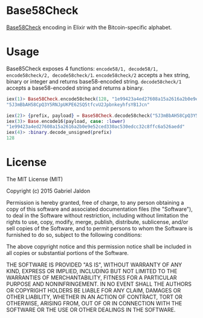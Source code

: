 Base58Check
===========
[Base58Check](https://en.bitcoin.it/wiki/Base58Check_encoding) encoding in Elixir with the Bitcoin-specific alphabet. 


Usage
=====
Base85Check exposes 4 functions: `encode58/1, decode58/1, encode58check/2, decode58check/1`. `encode58check/2` accepts
a hex string, binary or integer and returns base58-encoded string. `decode58check/1` accepts a base58-encoded string
and returns a binary. 

```elixir
iex(1)> Base58Check.encode58check(128, "1e99423a4ed27608a15a2616a2b0e9e52ced330ac530edcc32c8ffc6a526aedd")
"5J3mBbAH58CpQ3Y5RNJpUKPE62SQ5tfcvU2JpbnkeyhfsYB1Jcn"

iex(2)> {prefix, payload} = Base58Check.decode58check("5J3mBbAH58CpQ3Y5RNJpUKPE62SQ5tfcvU2JpbnkeyhfsYB1Jcn")
iex(3)> Base.encode16(payload, case: :lower)
"1e99423a4ed27608a15a2616a2b0e9e52ced330ac530edcc32c8ffc6a526aedd"
iex(4)> :binary.decode_unsigned(prefix)
128
```


License
=======
The MIT License (MIT)

Copyright (c) 2015 Gabriel Jaldon

Permission is hereby granted, free of charge, to any person obtaining a copy
of this software and associated documentation files (the "Software"), to deal
in the Software without restriction, including without limitation the rights
to use, copy, modify, merge, publish, distribute, sublicense, and/or sell
copies of the Software, and to permit persons to whom the Software is
furnished to do so, subject to the following conditions:

The above copyright notice and this permission notice shall be included in all
copies or substantial portions of the Software.

THE SOFTWARE IS PROVIDED "AS IS", WITHOUT WARRANTY OF ANY KIND, EXPRESS OR
IMPLIED, INCLUDING BUT NOT LIMITED TO THE WARRANTIES OF MERCHANTABILITY,
FITNESS FOR A PARTICULAR PURPOSE AND NONINFRINGEMENT. IN NO EVENT SHALL THE
AUTHORS OR COPYRIGHT HOLDERS BE LIABLE FOR ANY CLAIM, DAMAGES OR OTHER
LIABILITY, WHETHER IN AN ACTION OF CONTRACT, TORT OR OTHERWISE, ARISING FROM,
OUT OF OR IN CONNECTION WITH THE SOFTWARE OR THE USE OR OTHER DEALINGS IN THE
SOFTWARE.


